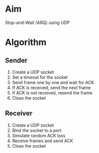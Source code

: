 # Aim
Stop-and-Wait (ARQ) using UDP

# Algorithm
## Sender
1. Create a UDP socket
2. Set a timeout for the socket
3. Send frame one by one and wait for ACK
4. If ACK is received, send the next frame
5. If ACK is not received, resend the frame
6. Close the socket
## Receiver
1. Create a UDP socket
2. Bind the socket to a port
3. Simulate random ACK loss
4. Receive frames and send ACK
5. Close the socket
